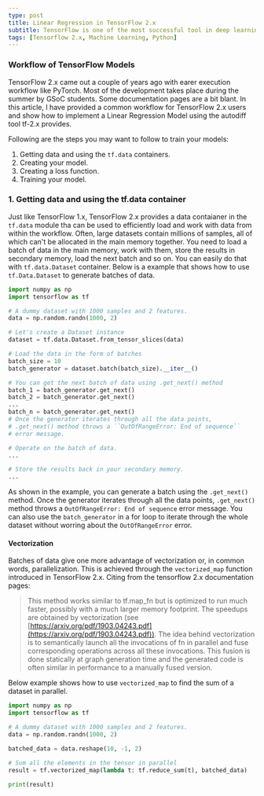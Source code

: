 ```yaml
---
type: post
title: Linear Regression in TensorFlow 2.x
subtitle: TensorFlow is one of the most successful tool in deep learning. Let's get started with TensorFlow in this article series.
tags: [Tensorflow 2.x, Machine Learning, Python]
---
```


### Workflow of TensorFlow Models

TensorFlow 2.x came out a couple of years ago with earer execution workflow like PyTorch. Most of the development takes place during the summer by GSoC students. Some documentation pages are a bit blant. In this article, I have provided a common workflow for TensorFlow 2.x users and show how to implement a Linear Regression Model using the autodiff tool tf-2.x provides.

Following are the steps you may want to follow to train your models:

1. Getting data and using the ``tf.data`` containers.
2. Creating your model.
3. Creating a loss function.
4. Training your model.

### 1. Getting data and using the tf.data container

Just like TensorFlow 1.x, TensorFlow 2.x provides a data contaianer in the ``tf.data`` module tha can be used to efficiently load and work with data from within the workflow. Often, large datasets contain millions of samples, all of which can't be allocated in the main memory together. You need to load a batch of data in the main memory, work with them, store the results in secondary memory, load the next batch and so on. You can easily do that with ``tf.data.Dataset`` container. Below is a example that shows how to use ``tf.Data.Dataset`` to generate batches of data.

```python
import numpy as np
import tensorflow as tf

# A dummy dataset with 1000 samples and 2 features.
data = np.random.randn(1000, 2)

# Let's create a Dataset instance
dataset = tf.data.Dataset.from_tensor_slices(data)

# Load the data in the form of batches
batch_size = 10
batch_generator = dataset.batch(batch_size).__iter__()

# You can get the next batch of data using .get_next() method
batch_1 = batch_generator.get_next()
batch_2 = batch_generator.get_next()
...
batch_n = batch_generator.get_next()
# Once the generator iterates through all the data points,
# .get_next() method throws a ``OutOfRangeError: End of sequence``
# error message.

# Operate on the batch of data.
...

# Store the results back in your secondary memory.
...
```

As shown in the example, you can generate a batch using the ``.get_next()`` method. Once the generator iterates through all the data points, ``.get_next()`` method throws a ``OutOfRangeError: End of sequence`` error message. You can also use the ``batch_generator`` in a for loop to iterate through the whole dataset without worring about the ``OutOfRangeError`` error.

#### Vectorization

Batches of data give one more advantage of vectorization or, in common words, parallelization. This is achieved through the ``vectorized_map`` function introduced in TensorFlow 2.x. Citing from the tensorflow 2.x documentation pages:

> This method works similar to tf.map_fn but is optimized to run much faster, possibly with a much larger memory footprint. The speedups are obtained by vectorization (see [https://arxiv.org/pdf/1903.04243.pdf](https://arxiv.org/pdf/1903.04243.pdf)). The idea behind vectorization is to semantically launch all the invocations of fn in parallel and fuse corresponding operations across all these invocations. This fusion is done statically at graph generation time and the generated code is often similar in performance to a manually fused version.

Below example shows how to use ``vectorized_map`` to find the sum of a dataset in parallel.

```python
import numpy as np
import tensorflow as tf

# A dummy dataset with 1000 samples and 2 features.
data = np.random.randn(1000, 2)

batched_data = data.reshape(10, -1, 2)

# Sum all the elements in the tensor in parallel
result = tf.vectorized_map(lambda t: tf.reduce_sum(t), batched_data)

print(result)
```
